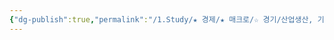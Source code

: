 ```yaml
---
{"dg-publish":true,"permalink":"/1.Study/★ 경제/★ 매크로/☆ 경기/산업생산, 기업재고, 내구재 수주/내구재수주/","created":"2024-11-20T21:02:26.932+09:00","updated":"2025-06-03T20:07:19.667+09:00"}
---
```


